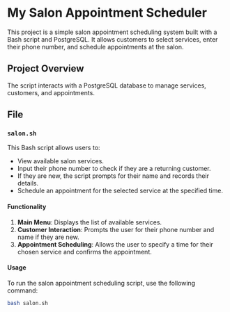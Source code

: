 # My Salon Appointment Scheduler

This project is a simple salon appointment scheduling system built with a Bash script and PostgreSQL. It allows customers to select services, enter their phone number, and schedule appointments at the salon.

## Project Overview

The script interacts with a PostgreSQL database to manage services, customers, and appointments.

## File

### `salon.sh`

This Bash script allows users to:
- View available salon services.
- Input their phone number to check if they are a returning customer.
- If they are new, the script prompts for their name and records their details.
- Schedule an appointment for the selected service at the specified time.

#### Functionality

1. **Main Menu**: Displays the list of available services.
2. **Customer Interaction**: Prompts the user for their phone number and name if they are new.
3. **Appointment Scheduling**: Allows the user to specify a time for their chosen service and confirms the appointment.

#### Usage

To run the salon appointment scheduling script, use the following command:

```bash
bash salon.sh
